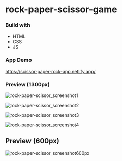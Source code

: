 # rock-paper-scissor-game

### Build with <br>
<ul>
<li>HTML</li>
<li>CSS</li>
<li>JS</li>
</ul>

### App Demo
https://scissor-paper-rock-app.netlify.app/

### Preview (1300px)

![rock-paper-scissor_screenshot1](https://github.com/Jenseko/stone-paper-scissor-game/assets/123948185/99045188-f5e9-4775-890a-3c3c3fa3edfd)

![rock-paper-scissor_screenshot2](https://github.com/Jenseko/stone-paper-scissor-game/assets/123948185/50640205-c61c-421c-8f2b-cc5fc49e7584)

![rock-paper-scissor_screenshot3](https://github.com/Jenseko/stone-paper-scissor-game/assets/123948185/97f8838b-723d-450d-b226-6c397b988447)

![rock-paper-scissor_screenshot4](https://github.com/Jenseko/stone-paper-scissor-game/assets/123948185/0d2f62b8-186f-4fb4-893f-ccf97e3d501c)

## Preview (600px)

![rock-paper-scissor_screenshot600px](https://github.com/Jenseko/stone-paper-scissor-game/assets/123948185/3b01a723-a48f-4e37-9492-ad9ad869babe)

